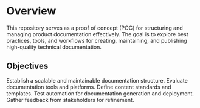 # Overview
This repository serves as a proof of concept (POC) for structuring and managing product documentation effectively. The goal is to explore best practices, tools, and workflows for creating, maintaining, and publishing high-quality technical documentation.
## Objectives
Establish a scalable and maintainable documentation structure.
Evaluate documentation tools and platforms.
Define content standards and templates.
Test automation for documentation generation and deployment.
Gather feedback from stakeholders for refinement.

